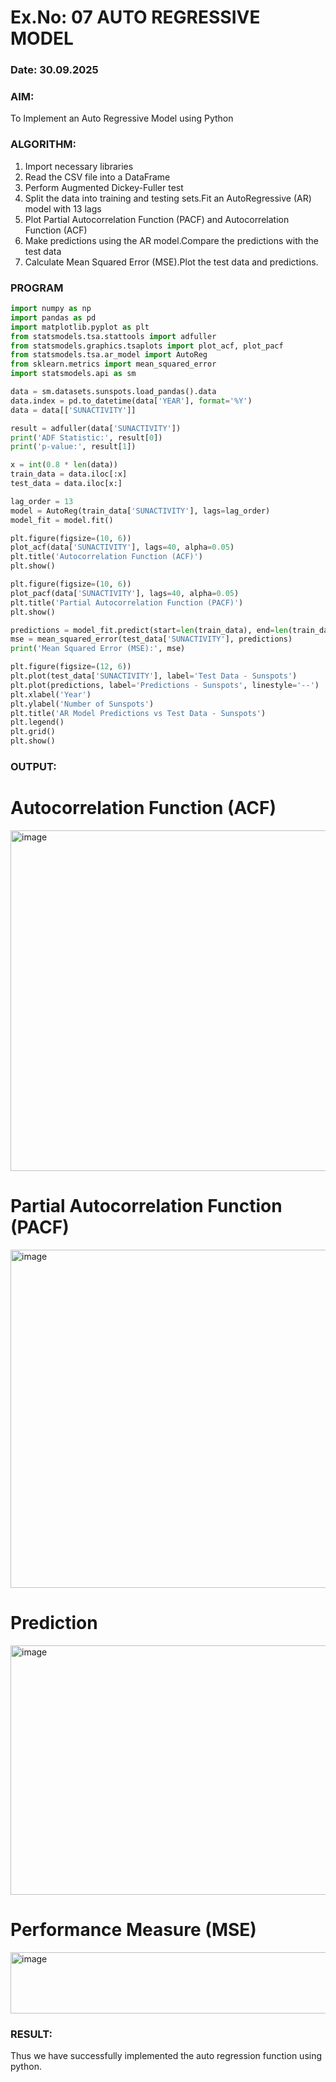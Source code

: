 # Ex.No: 07 AUTO REGRESSIVE MODEL
### Date: 30.09.2025

### AIM:
To Implement an Auto Regressive Model using Python

### ALGORITHM:
1. Import necessary libraries
2. Read the CSV file into a DataFrame
3. Perform Augmented Dickey-Fuller test
4. Split the data into training and testing sets.Fit an AutoRegressive (AR) model with 13 lags
5. Plot Partial Autocorrelation Function (PACF) and Autocorrelation Function (ACF)
6. Make predictions using the AR model.Compare the predictions with the test data
7. Calculate Mean Squared Error (MSE).Plot the test data and predictions.
   
### PROGRAM
```python
import numpy as np
import pandas as pd
import matplotlib.pyplot as plt
from statsmodels.tsa.stattools import adfuller
from statsmodels.graphics.tsaplots import plot_acf, plot_pacf
from statsmodels.tsa.ar_model import AutoReg
from sklearn.metrics import mean_squared_error
import statsmodels.api as sm

data = sm.datasets.sunspots.load_pandas().data
data.index = pd.to_datetime(data['YEAR'], format='%Y')
data = data[['SUNACTIVITY']] 

result = adfuller(data['SUNACTIVITY'])
print('ADF Statistic:', result[0])
print('p-value:', result[1])

x = int(0.8 * len(data))
train_data = data.iloc[:x]
test_data = data.iloc[x:]

lag_order = 13
model = AutoReg(train_data['SUNACTIVITY'], lags=lag_order)
model_fit = model.fit()

plt.figure(figsize=(10, 6))
plot_acf(data['SUNACTIVITY'], lags=40, alpha=0.05)
plt.title('Autocorrelation Function (ACF)')
plt.show()

plt.figure(figsize=(10, 6))
plot_pacf(data['SUNACTIVITY'], lags=40, alpha=0.05)
plt.title('Partial Autocorrelation Function (PACF)')
plt.show()

predictions = model_fit.predict(start=len(train_data), end=len(train_data)+len(test_data)-1)
mse = mean_squared_error(test_data['SUNACTIVITY'], predictions)
print('Mean Squared Error (MSE):', mse)

plt.figure(figsize=(12, 6))
plt.plot(test_data['SUNACTIVITY'], label='Test Data - Sunspots')
plt.plot(predictions, label='Predictions - Sunspots', linestyle='--')
plt.xlabel('Year')
plt.ylabel('Number of Sunspots')
plt.title('AR Model Predictions vs Test Data - Sunspots')
plt.legend()
plt.grid()
plt.show()

```
### OUTPUT:

# Autocorrelation Function (ACF)

<img width="731" height="545" alt="image" src="https://github.com/user-attachments/assets/b0e3b881-4661-4b01-9703-d982f3195fba" />

# Partial Autocorrelation Function (PACF)

<img width="739" height="541" alt="image" src="https://github.com/user-attachments/assets/58e83e37-45eb-451a-ab1b-5166e2be83c1" />

# Prediction

<img width="775" height="399" alt="image" src="https://github.com/user-attachments/assets/4de86b9a-8d63-4567-bfe3-555d0d99fdc6" />

# Performance Measure (MSE)

<img width="628" height="98" alt="image" src="https://github.com/user-attachments/assets/bae7316e-9efb-4204-9164-b6b8a6870c2c" />


### RESULT:
Thus we have successfully implemented the auto regression function using python.
